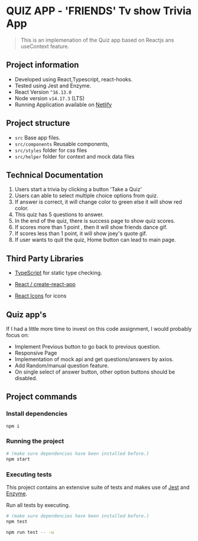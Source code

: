 # QUIZ APP - 'FRIENDS' Tv show Trivia App

> This is an implemenation of the Quiz app based on Reactjs ans useContext feature.

## Project information

- Developed using React,Typescript, react-hooks.
- Tested using Jest and Enzyme.
- React Version `^16.13.0`
- Node version `v14.17.3` (LTS)
- Running Application available on [Netlify](https://getir-todo-bhagyashree.netlify.app/)

## Project structure

- `src` Base app files.
- `src/components` Reusable components,
- `src/styles` folder for css files
- `src/helper` folder for context and mock data files

## Technical Documentation

1. Users start a trivia by clicking a button 'Take a Quiz'
2. Users can able to select multiple choice options from quiz.
3. If answer is correct, it will change color to green else it will show red color.
4. This quiz has 5 questions to answer.
5. In the end of the quiz, there is success page to show quiz scores.
6. If scores more than 1 point , then it will show friends dance gif.
7. If scores less than 1 point, it will show joey's quote gif.
8. If user wants to quit the quiz, Home button can lead to main page.

## Third Party Libraries

- [TypeScript](https://www.typescriptlang.org/) for static type checking.
- [React / create-react-app](https://github.com/facebook/create-react-app)

- [React Icons](https://react-icons.github.io/react-icons) for icons

## Quiz app's

If I had a little more time to invest on this code assignment, I would probably
focus on:

- Implement Previous button to go back to previous question.
- Responsive Page
- Implementation of mock api and get questions/answers by axios.
- Add Random/manual question feature.
- On single select of answer button, other option buttons should be disabled.

## Project commands

### Install dependencies

```zsh
npm i
```

### Running the project

```zsh
# (make sure dependencies have been installed before.)
npm start
```

### Executing tests

This project contains an extensive suite of tests and makes use of [Jest](https://jestjs.io/) and [Enzyme](https://github.com/airbnb/enzyme).

Run all tests by executing.

```zsh
# (make sure dependencies have been installed before.)
npm test
```

```zsh
npm run test -- -u
```
